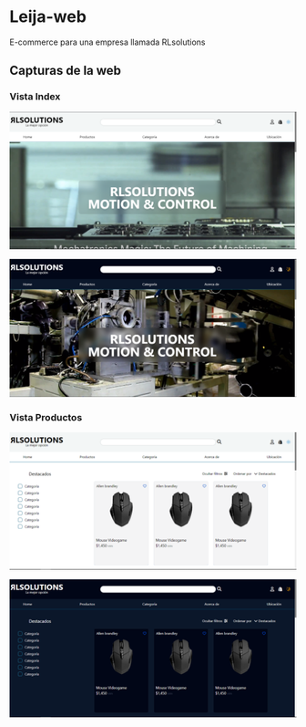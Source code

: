 
# Leija-web

E-commerce para una empresa llamada RLsolutions



## Capturas de la web

### Vista Index

![alt text](Readme_Img/Index_Light.png)

![alt text](Readme_Img/Index_Dark.png)


### Vista Productos

![alt text](Readme_Img/products_Light.png)

![alt text](Readme_Img/products_Dark.png)
